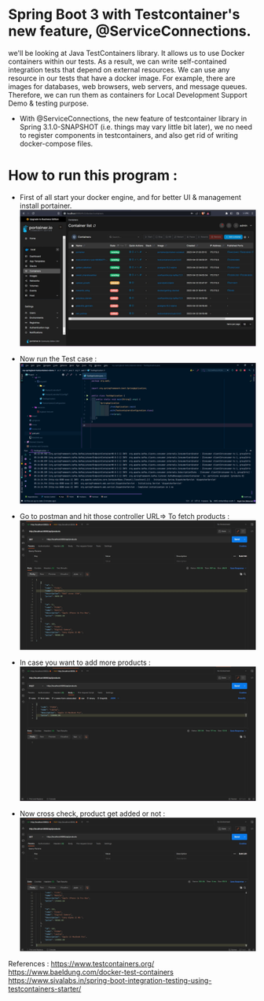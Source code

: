 # Spring Boot 3 with Testcontainer's new feature, @ServiceConnections.

we'll be looking at Java TestContainers library. It allows us to use Docker containers within our tests. As a result, we can write self-contained integration tests that depend on external resources. We can use any resource in our tests that have a docker image. For example, there are images for databases, web browsers, web servers, and message queues. Therefore, we can run them as containers for Local Development Support Demo & testing purpose.

- With @ServiceConnections, the new feature of testcontainer library in Spring 3.1.0-SNAPSHOT (i.e. things may vary little bit later), 
we no need to register components in testcontainers, and also get rid of writing docker-compose files.

# How to run this program :

- First of all start your docker engine, and for better UI & management install portainer.
![](https://github.com/AadityaUoHyd/testcontainers-with-kafka-postgreSQL-demo/blob/master/my-springboot-testcontainers-demo/portainer.jpg)

- Now run the Test case :
![](https://github.com/AadityaUoHyd/testcontainers-with-kafka-postgreSQL-demo/blob/master/my-springboot-testcontainers-demo/TestApplicationPic.png)

- Go to postman and hit those controller URL=>
To fetch products :
![](https://github.com/AadityaUoHyd/testcontainers-with-kafka-postgreSQL-demo/blob/master/my-springboot-testcontainers-demo/get1.jpg)

- In case you want to add more products :
![](https://github.com/AadityaUoHyd/testcontainers-with-kafka-postgreSQL-demo/blob/master/my-springboot-testcontainers-demo/post.jpg)

- Now cross check, product get added or not :
![](https://github.com/AadityaUoHyd/testcontainers-with-kafka-postgreSQL-demo/blob/master/my-springboot-testcontainers-demo/get.jpg)



References : https://www.testcontainers.org/ <br>
https://www.baeldung.com/docker-test-containers <br>
https://www.sivalabs.in/spring-boot-integration-testing-using-testcontainers-starter/ <br>
